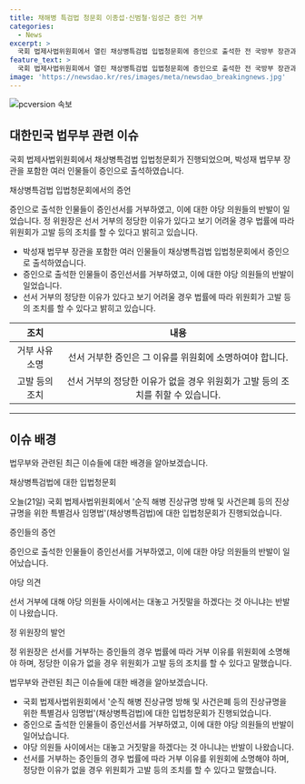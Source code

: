 ```yaml
---
title: 채해병 특검법 청문회 이종섭·신범철·임성근 증인 거부
categories:
  - News
excerpt: >
  국회 법제사법위원회에서 열린 채상병특검법 입법청문회에 증인으로 출석한 전 국방부 장관과 다른 관련 인물들이 증언을 거부한 가운데, 야당 의원들의 비판과 고발 등의 조치를 요구하는 상황이 벌어졌다. 이들의 증언 거부에 대한 논란과 위원장의 대응이 시선을 끈다.
feature_text: >
  국회 법제사법위원회에서 열린 채상병특검법 입법청문회에 증인으로 출석한 전 국방부 장관과 다른 관련 인물들이 증언을 거부한 가운데, 야당 의원들의 비판과 고발 등의 조치를 요구하는 상황이 벌어졌다. 이들의 증언 거부에 대한 논란과 위원장의 대응이 시선을 끈다.
image: 'https://newsdao.kr/res/images/meta/newsdao_breakingnews.jpg'
---
```


<p><img src="https://newsdao.kr/res/images/meta/newsdao_breakingnews.jpg" alt="pcversion 속보" /></p>

<h2 data-ke-size="size26">대한민국 법무부 관련 이슈</h2>

<p>국회 법제사법위원회에서 채상병특검법 입법청문회가 진행되었으며, 박성재 법무부 장관을 포함한 여러 인물들이 증인으로 출석하였습니다.</p>

<p data-ke-size="size16">채상병특검법 입법청문회에서의 증언</p>

<p>증인으로 출석한 인물들이 증인선서를 거부하였고, 이에 대한 야당 의원들의 반발이 일었습니다. 정 위원장은 선서 거부의 정당한 이유가 있다고 보기 어려울 경우 법률에 따라 위원회가 고발 등의 조치를 할 수 있다고 밝히고 있습니다.</p>

<ul>
<li>박성재 법무부 장관을 포함한 여러 인물들이 채상병특검법 입법청문회에서 증인으로 출석하였습니다.</li>
<li>증인으로 출석한 인물들이 증인선서를 거부하였고, 이에 대한 야당 의원들의 반발이 일었습니다.</li>
<li>선서 거부의 정당한 이유가 있다고 보기 어려울 경우 법률에 따라 위원회가 고발 등의 조치를 할 수 있다고 밝히고 있습니다.</li>
</ul>

<table>
<thead>
<tr>
<th style="text-align: center;">조치</th>
<th style="text-align: center;">내용</th>
</tr>
</thead>
<tbody>
<tr>
<td style="text-align: center;">거부 사유 소명</td>
<td style="text-align: center;">선서 거부한 증인은 그 이유를 위원회에 소명하여야 합니다.</td>
</tr>
<tr>
<td style="text-align: center;">고발 등의 조치</td>
<td style="text-align: center;">선서 거부의 정당한 이유가 없을 경우 위원회가 고발 등의 조치를 취할 수 있습니다.</td>
</tr>
</tbody>
</table>

<hr>

<h2 data-ke-size="size26">이슈 배경</h2>

<p>법무부와 관련된 최근 이슈들에 대한 배경을 알아보겠습니다.</p>

<p data-ke-size="size16">채상병특검법에 대한 입법청문회</p>

<p>오늘(21일) 국회 법제사법위원회에서 '순직 해병 진상규명 방해 및 사건은폐 등의 진상규명을 위한 특별검사 임명법'(채상병특검법)에 대한 입법청문회가 진행되었습니다.</p>

<p data-ke-size="size16">증인들의 증언</p>

<p>증인으로 출석한 인물들이 증인선서를 거부하였고, 이에 대한 야당 의원들의 반발이 일어났습니다.</p>

<p data-ke-size="size16">야당 의견</p>

<p>선서 거부에 대해 야당 의원들 사이에서는 대놓고 거짓말을 하겠다는 것 아니냐는 반발이 나왔습니다.</p>

<p data-ke-size="size16">정 위원장의 발언</p>

<p>정 위원장은 선서를 거부하는 증인들의 경우 법률에 따라 거부 이유를 위원회에 소명해야 하며, 정당한 이유가 없을 경우 위원회가 고발 등의 조치를 할 수 있다고 말했습니다.</p>

<p data-ke-size="size16">법무부와 관련된 최근 이슈들에 대한 배경을 알아보겠습니다.</p>

<ul>
<li>국회 법제사법위원회에서 '순직 해병 진상규명 방해 및 사건은폐 등의 진상규명을 위한 특별검사 임명법'(채상병특검법)에 대한 입법청문회가 진행되었습니다.</li>
<li>증인으로 출석한 인물들이 증인선서를 거부하였고, 이에 대한 야당 의원들의 반발이 일어났습니다.</li>
<li>야당 의원들 사이에서는 대놓고 거짓말을 하겠다는 것 아니냐는 반발이 나왔습니다.</li>
<li>선서를 거부하는 증인들의 경우 법률에 따라 거부 이유를 위원회에 소명해야 하며, 정당한 이유가 없을 경우 위원회가 고발 등의 조치를 할 수 있다고 말했습니다.</li>
</ul>

